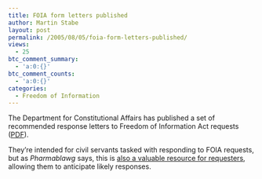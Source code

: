 ```yaml
---
title: FOIA form letters published
author: Martin Stabe
layout: post
permalink: /2005/08/05/foia-form-letters-published/
views:
  - 25
btc_comment_summary:
  - 'a:0:{}'
btc_comment_counts:
  - 'a:0:{}'
categories:
  - Freedom of Information
---
```

The Department for Constitutional Affairs has published a set of recommended response letters to Freedom of Information Act requests ([PDF][1]).

They&rsquo;re intended for civil servants tasked with responding to FOIA requests, but as *Pharmablawg* says, this is [also a valuable resource for requesters][2], allowing them to anticipate likely responses.

 [1]: http://www.foi.gov.uk/FOI_standardparas.pdf
 [2]: http://www.pharmablawg.com/pharmablawgposts/england-freedom-of-information-act-requests-recommended-responses.html